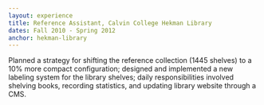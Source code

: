 ```yaml
---
layout: experience
title: Reference Assistant, Calvin College Hekman Library
dates: Fall 2010 - Spring 2012
anchor: hekman-library
---
```

Planned a strategy for shifting the reference collection (1445 shelves) to a 10% more compact configuration; designed and implemented a new labeling system for the library shelves; daily responsibilities involved shelving books, recording statistics, and updating library website through a CMS.
